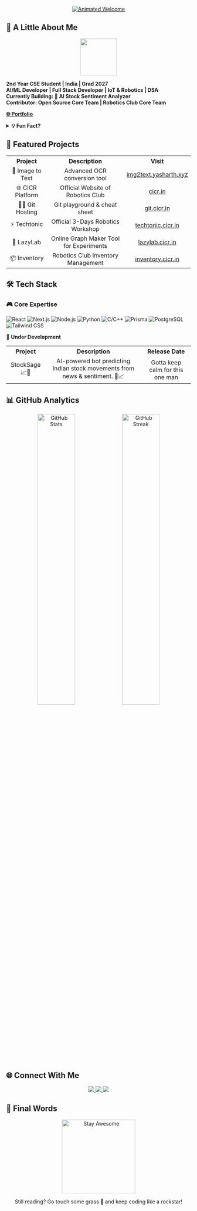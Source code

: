 <p align="center">
  <a href="https://yasharth.xyz" target="_blank">
    <img src="https://readme-typing-svg.demolab.com?font=Fira+Code&size=35&duration=3200&pause=1000&color=7A3FF7&center=true&vCenter=true&width=600&lines=Hey+there!+%F0%9F%91%8B;I'm+%E1%9B%89%E1%9C%AD%EA%9E%B2%F0%9D%94%A6%F0%9D%95%98%F0%9D%95%9A%F0%9D%95%96+%F0%9F%97%9E%EF%B8%8F;AI+Enthusiast+%26+Full+Stack+Developer;Building+the+Future+with+Code+%F0%9F%9A%80" alt="Animated Welcome" />
  </a>
</p>

## 🚀 A Little About Me

<div align="center">
  <img src="https://media.giphy.com/media/13CoXDiaCcCoyk/giphy.gif" width="100" height="100 alt="coding gif" />
</div>

**2nd Year CSE Student | India | Grad 2027**  
**AI/ML Developer | Full Stack Developer | IoT & Robotics | DSA**  
**Currently Building: 🤖 AI Stock Sentiment Analyzer**  
**Contributor: Open Source Core Team | Robotics Club Core Team**  

[**🌐 Portfolio**](https://yasharth.xyz)

<details>
  <summary><strong>💡 Fun Fact?</strong></summary>
  <p> "Code is like humor. When you have to explain it, it’s bad." – Cory House </p>
</details>

## 🌟 Featured Projects

<div align="center">
  <table>
    <tr>
      <th>Project</th>
      <th>Description</th>
      <th>Visit</th>
    </tr>
    <tr>
      <td align="center">🎨 Image to Text</td>
      <td align="center">Advanced OCR conversion tool</td>
      <td align="center"><a href="https://img2text.yasharth.xyz" target="_blank">img2text.yasharth.xyz</a></td>
    </tr>
    <tr>
      <td align="center">🌐 CICR Platform</td>
      <td align="center">Official Website of Robotics Club</td>
      <td align="center"><a href="https://cicr.in" target="_blank">cicr.in</a></td>
    </tr>
    <tr>
      <td align="center">👨‍💻 Git Hosting</td>
      <td align="center">Git playground & cheat sheet</td>
      <td align="center"><a href="https://git.cicr.in" target="_blank">git.cicr.in</a></td>
    </tr>
    <tr>
      <td align="center">⚡ Techtonic</td>
      <td align="center">Official 3-Days Robotics Workshop</td>
      <td align="center"><a href="https://techtonic.cicr.in" target="_blank">techtonic.cicr.in</a></td>
    </tr>
    <tr>
      <td align="center">🧠 LazyLab</td>
      <td align="center">Online Graph Maker Tool for Experiments</td>
      <td align="center"><a href="https://lazylab.cicr.in" target="_blank">lazylab.cicr.in</a></td>
    </tr>
    <tr>
      <td align="center">📦 Inventory</td>
      <td align="center">Robotics Club Inventory Management</td>
      <td align="center"><a href="https://inventory.cicr.in" target="_blank">inventory.cicr.in</a></td>
    </tr>
  </table>
</div>

## 🛠️ Tech Stack

### 🎮 Core Expertise
<p align="left">
  <img alt="React" src="https://img.shields.io/badge/react-%2320232a.svg?style=for-the-badge&logo=react&logoColor=%2361DAFB"/>
  <img alt="Next.js" src="https://img.shields.io/badge/Next-black?style=for-the-badge&logo=next.js&logoColor=white"/>
  <img alt="Node.js" src="https://img.shields.io/badge/node.js-6DA55F?style=for-the-badge&logo=node.js&logoColor=white"/>
  <img alt="Python" src="https://img.shields.io/badge/python-3670A0?style=for-the-badge&logo=python&logoColor=ffdd54"/>
  <img alt="C/C++" src="https://img.shields.io/badge/C%2FC++-00599C?style=for-the-badge&logo=c%2B%2B&logoColor=white"/>
  <img alt="Prisma" src="https://img.shields.io/badge/Prisma-3982CE?style=for-the-badge&logo=prisma&logoColor=white"/>
  <img alt="PostgreSQL" src="https://img.shields.io/badge/PostgreSQL-336791?style=for-the-badge&logo=postgresql&logoColor=white"/>
  <img alt="Tailwind CSS" src="https://img.shields.io/badge/TailwindCSS-38B2AC?style=for-the-badge&logo=tailwind-css&logoColor=white"/>
</p>


🚧 **Under Development**

<div align="center">
<table>
  <tr>
    <th>Project</th>
    <th>Description</th>
    <th>Release Date</th>
  </tr>
  <tr>
    <td align="center">StockSage 📈🧠</td>
    <td align="center">AI-powered bot predicting Indian stock movements from news & sentiment. 🚀📈</td>
    <td align="center">Gotta keep calm for this one man</td>
  </tr>
</table>
</div>


## 📊 GitHub Analytics

<div align="center">
  <img width="45%" src="https://github-readme-stats.vercel.app/api?username=yasharth-0910&show_icons=true&theme=radical&hide_border=true" alt="GitHub Stats"/>
  <img width="45%" src="https://github-readme-streak-stats.herokuapp.com/?user=yasharth-0910&theme=radical&hide_border=true" alt="GitHub Streak"/>
</div>

## 🌐 Connect With Me

<p align="center">
  <a href="https://yasharth.xyz" target="_blank">
    <img src="https://img.shields.io/badge/Portfolio-000000?style=for-the-badge&logo=About.me&logoColor=white"/>
  </a>
  <a href="https://linkedin.com/in/yasharth-singh-b2493b284/" target="_blank">
    <img src="https://img.shields.io/badge/LinkedIn-0077B5?style=for-the-badge&logo=linkedin&logoColor=white"/>
  </a>
  <a href="https://twitter.com/yash_mera_naam" target="_blank">
    <img src="https://img.shields.io/badge/Twitter-1DA1F2?style=for-the-badge&logo=twitter&logoColor=white"/>
  </a>
</p>

## 🏁 Final Words

<div align="center">
  <img src="https://media.giphy.com/media/26ufdipQqU2lhNA4g/giphy.gif" width="200" alt="Stay Awesome"/>
</div>
<p align="center"> Still reading? Go touch some grass 🌿 and keep coding like a rockstar! </p>
